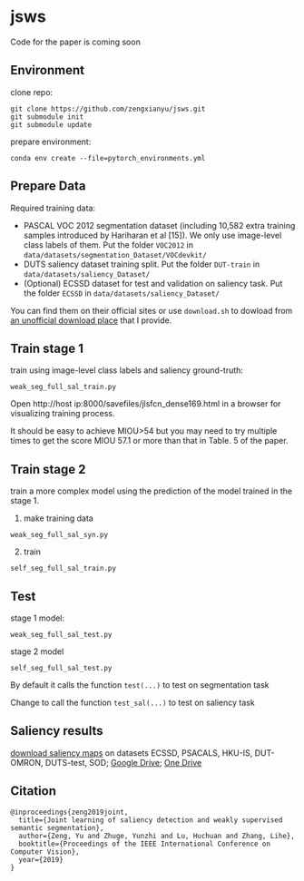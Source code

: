 # jsws
Code for the paper is coming soon

## Environment
clone repo:
```
git clone https://github.com/zengxianyu/jsws.git
git submodule init 
git submodule update
```

prepare environment:
```
conda env create --file=pytorch_environments.yml
```

## Prepare Data
Required training data: 
* PASCAL VOC 2012 segmentation dataset (including 10,582 extra training samples introduced by Hariharan et al [15]). We only use image-level class labels of them. Put the folder ```VOC2012``` in ```data/datasets/segmentation_Dataset/VOCdevkit/```
* DUTS saliency dataset training split. Put the folder ```DUT-train``` in ```data/datasets/saliency_Dataset/```
* (Optional) ECSSD dataset for test and validation on saliency task.  Put the folder ```ECSSD``` in ```data/datasets/saliency_Dataset/```

You can find them on their official sites or use ```download.sh``` to dowload from [an unofficial download place](http://ok.i68h.cn:8000/) that I provide. 

## Train stage 1
train using image-level class labels and saliency ground-truth:

```shell
weak_seg_full_sal_train.py
```

Open http://host ip:8000/savefiles/jlsfcn_dense169.html in a browser for visualizing training process. 

It should be easy to achieve MIOU>54 but you may need to try multiple times to get the score MIOU 57.1 or more than that in Table. 5 of the paper. 

## Train stage 2
train a more complex model using the prediction of the model trained in the stage 1. 

1. make training data

```
weak_seg_full_sal_syn.py
```

2. train

```
self_seg_full_sal_train.py
```

## Test
stage 1 model:
```
weak_seg_full_sal_test.py
```

stage 2 model
```
self_seg_full_sal_test.py
```
By default it calls the function ```test(...)``` to test on segmentation task

Change to call the function ```test_sal(...)``` to test on saliency task

## Saliency results

[download saliency maps](http://ok.i68h.cn:8000/JLWS-sal.zip) on datasets ECSSD, PSACALS, HKU-IS, DUT-OMRON, DUTS-test, SOD; [Google Drive](https://drive.google.com/open?id=1KqO8bhJn2StXGblBL_9V6-yM2CSOBNsz); [One Drive](https://1drv.ms/u/s!AqVkBGUQ01XGjxiqc5pdH20yPXz4?e=WzCpBW)

## Citation
```
@inproceedings{zeng2019joint,
  title={Joint learning of saliency detection and weakly supervised semantic segmentation},
  author={Zeng, Yu and Zhuge, Yunzhi and Lu, Huchuan and Zhang, Lihe},
  booktitle={Proceedings of the IEEE International Conference on Computer Vision},
  year={2019}
}
```
